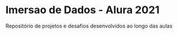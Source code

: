 # Imersao de Dados - Alura 2021
Repositório de projetos e desafios desenvolvidos ao longo das aulas
